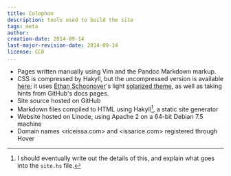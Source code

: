 ```yaml
---
title: Colophon
description: tools used to build the site
tags: meta
author: 
creation-date: 2014-09-14
last-major-revision-date: 2014-09-14
license: CC0
...
```


- Pages written manually using Vim and the Pandoc Markdown markup.
- CSS is compressed by Hakyll, but the uncompressed version is available [here](); it uses [Ethan Schoonover](http://ethanschoonover.com/)'s light [solarized theme](http://ethanschoonover.com/solarized), as well as taking hints from GitHub's docs pages.
- Site source hosted on GitHub
- Markdown files compiled to HTML using Hakyll[^hak], a static site generator
- Website hosted on Linode, using Apache 2 on a 64-bit Debian 7.5 machine
- Domain names <riceissa.com> and <issarice.com> registered through Hover

[^hak]: I should eventually write out the details of this, and explain what goes into the `site.hs` file.
